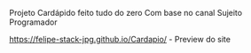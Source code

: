 Projeto Cardápido feito tudo do zero Com base no canal Sujeito Programador

https://felipe-stack-jpg.github.io/Cardapio/ - Preview do site

